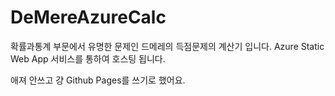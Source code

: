 # DeMereAzureCalc
확률과통계 부문에서 유명한 문제인 드메레의 득점문제의 계산기 입니다. Azure Static Web App 서비스를 통하여 호스팅 됩니다. 

애져 안쓰고 걍 Github Pages를 쓰기로 했어요. 
